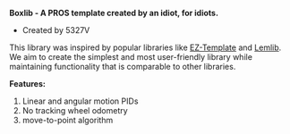 **Boxlib - A PROS template created by an idiot, for idiots.**

- Created by 5327V

This library was inspired by popular libraries like [EZ-Template]([url](https://github.com/EZ-Robotics/EZ-Template)) and [Lemlib]([url](https://github.com/LemLib/LemLib/releases/tag/v0.4.7)). We aim to create the simplest and most user-friendly library while maintaining functionality that is comparable to other libraries. 

**Features:**
1. Linear and angular motion PIDs
2. No tracking wheel odometry
3. move-to-point algorithm
